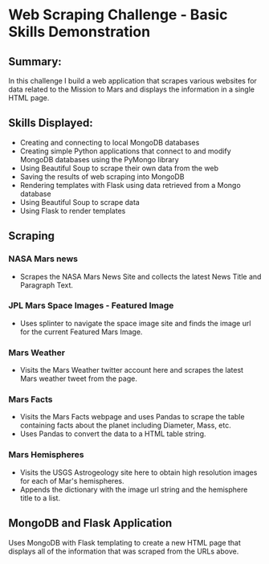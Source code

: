 # Web Scraping Challenge - Basic Skills Demonstration

## Summary: 
In this challenge I build a web application that scrapes various websites for data related to the Mission to Mars and displays the information in a single HTML page. 

## Skills Displayed: 
* Creating and connecting to local MongoDB databases
* Creating simple Python applications that connect to and modify MongoDB databases using the PyMongo library
* Using Beautiful Soup to scrape their own data from the web
* Saving the results of web scraping into MongoDB
* Rendering templates with Flask using data retrieved from a Mongo database
* Using Beautiful Soup to scrape data
* Using Flask to render templates

## Scraping
### NASA Mars news 
* Scrapes the NASA Mars News Site and collects the latest News Title and Paragraph Text. 

### JPL Mars Space Images - Featured Image
* Uses splinter to navigate the space image site and finds the image url for the current Featured Mars Image.

### Mars Weather
* Visits the Mars Weather twitter account here and scrapes the latest Mars weather tweet from the page.

### Mars Facts
* Visits the Mars Facts webpage and uses Pandas to scrape the table containing facts about the planet including Diameter, Mass, etc.
* Uses Pandas to convert the data to a HTML table string.

### Mars Hemispheres
* Visits the USGS Astrogeology site here to obtain high resolution images for each of Mar's hemispheres.
* Appends the dictionary with the image url string and the hemisphere title to a list. 

## MongoDB and Flask Application
Uses MongoDB with Flask templating to create a new HTML page that displays all of the information that was scraped from the URLs above.




















